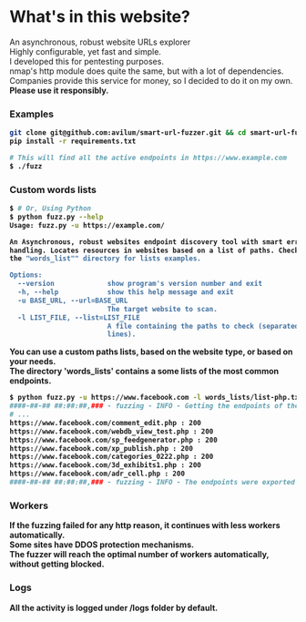 # What's in this website?
An asynchronous, robust website URLs explorer<br>
Highly configurable, yet fast and simple.<br>
I developed this for pentesting purposes.<br>
nmap's http module does quite the same, but with a lot of dependencies. 
Companies provide this service for money, so I decided to do it on my own.<br>
<b>Please use it responsibly.<b>

### Examples
```bash
git clone git@github.com:avilum/smart-url-fuzzer.git && cd smart-url-fuzzer
pip install -r requirements.txt
```
```bash
# This will find all the active endpoints in https://www.example.com
$ ./fuzz
```

### Custom words lists
```bash
$ # Or, Using Python
$ python fuzz.py --help
Usage: fuzz.py -u https://example.com/

An Asynchronous, robust websites endpoint discovery tool with smart error
handling. Locates resources in websites based on a list of paths. Check out
the "words_list"" directory for lists examples.

Options:
  --version             show program's version number and exit
  -h, --help            show this help message and exit
  -u BASE_URL, --url=BASE_URL
                        The target website to scan.
  -l LIST_FILE, --list=LIST_FILE
                        A file containing the paths to check (separated with
                        lines).
```

You can use a custom paths lists, based on the website type, or based on your needs.<br>
The directory 'words_lists' contains a some lists of the most common endpoints.  

```bash
$ python fuzz.py -u https://www.facebook.com -l words_lists/list-php.txt
####-##-## ##:##:##,### - fuzzing - INFO - Getting the endpoints of the website https://www.facebook.com with list file "words_lists/list-php.txt" and 100 async workers.
# ...
https://www.facebook.com/comment_edit.php : 200
https://www.facebook.com/webdb_view_test.php : 200
https://www.facebook.com/sp_feedgenerator.php : 200
https://www.facebook.com/xp_publish.php : 200
https://www.facebook.com/categories_0222.php : 200
https://www.facebook.com/3d_exhibits1.php : 200
https://www.facebook.com/adr_cell.php : 200
####-##-## ##:##:##,### - fuzzing - INFO - The endpoints were exported to "endpoints.txt"

```

### Workers
If the fuzzing failed for any http reason, it continues with less workers automatically.<br>
Some sites have DDOS protection mechanisms.<br>
The fuzzer will reach the optimal number of workers automatically, without getting blocked.<br>

### Logs
All the activity is logged under /logs folder by default.<br>
